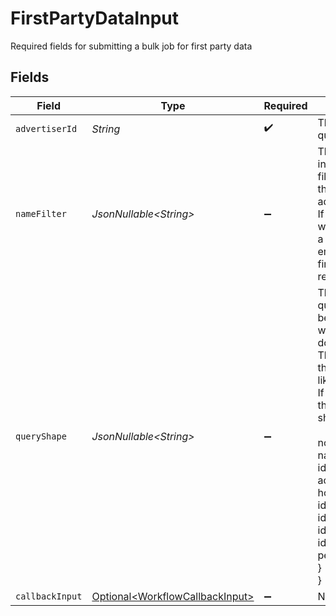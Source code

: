 # FirstPartyDataInput

Required fields for submitting a bulk job for first party data


## Fields

| Field                                                                                                                                                                                                                                                                                                                                                                                | Type                                                                                                                                                                                                                                                                                                                                                                                 | Required                                                                                                                                                                                                                                                                                                                                                                             | Description                                                                                                                                                                                                                                                                                                                                                                          |
| ------------------------------------------------------------------------------------------------------------------------------------------------------------------------------------------------------------------------------------------------------------------------------------------------------------------------------------------------------------------------------------ | ------------------------------------------------------------------------------------------------------------------------------------------------------------------------------------------------------------------------------------------------------------------------------------------------------------------------------------------------------------------------------------ | ------------------------------------------------------------------------------------------------------------------------------------------------------------------------------------------------------------------------------------------------------------------------------------------------------------------------------------------------------------------------------------ | ------------------------------------------------------------------------------------------------------------------------------------------------------------------------------------------------------------------------------------------------------------------------------------------------------------------------------------------------------------------------------------ |
| `advertiserId`                                                                                                                                                                                                                                                                                                                                                                       | *String*                                                                                                                                                                                                                                                                                                                                                                             | :heavy_check_mark:                                                                                                                                                                                                                                                                                                                                                                   | The advertiser id to query for.                                                                                                                                                                                                                                                                                                                                                      |
| `nameFilter`                                                                                                                                                                                                                                                                                                                                                                         | *JsonNullable\<String>*                                                                                                                                                                                                                                                                                                                                                              | :heavy_minus_sign:                                                                                                                                                                                                                                                                                                                                                                   | The name to filter by in the query. This filter will be applied to the results for the advertiser.<br/>If there are no nodes which match the filter, a response with empty nodes with no first party data will be returned.                                                                                                                                                          |
| `queryShape`                                                                                                                                                                                                                                                                                                                                                                         | *JsonNullable\<String>*                                                                                                                                                                                                                                                                                                                                                              | :heavy_minus_sign:                                                                                                                                                                                                                                                                                                                                                                   | The shape of the query with the fields being asked for, which is sent downstream.<br/>This determines how the response will look like.<br/>If this is not provided the default query shape will be used:<br/>            <br/>nodes {<br/>   name<br/>   id<br/>   activeUniques {<br/>      householdCount<br/>      idsConnectedTvCount<br/>      idsCount<br/>      idsInAppCount<br/>      idsWebCount<br/>      personsCount<br/>   }<br/>} |
| `callbackInput`                                                                                                                                                                                                                                                                                                                                                                      | [Optional\<WorkflowCallbackInput>](../../models/components/WorkflowCallbackInput.md)                                                                                                                                                                                                                                                                                                 | :heavy_minus_sign:                                                                                                                                                                                                                                                                                                                                                                   | N/A                                                                                                                                                                                                                                                                                                                                                                                  |